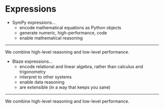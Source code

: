 # Expressions


* SymPy expressions...
    * encode mathematical equations as Python objects
    * generate numeric, high-performance, code
    * enable mathematical reasoning

<hr>

We combine high-level reasoning and low-level performance.


* Blaze expressions...
    * encode relational and linear algebra, rather than calculus and trigonometry
    * interpret to other systems
    * enable data reasoning
    * are extensible (in a way that keeps you sane)

<hr>

We combine high-level reasoning and low-level performance.
